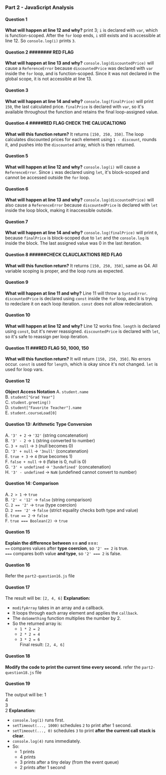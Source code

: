 
### Part 2 - JavaScript Analysis

#### Question 1
**What will happen at line 12 and why?**
print 3;  `i` is declared with `var`, which is function-scoped. After the `for` loop ends, `i` still exists and is accessible at line 12. So `console.log(i)` prints `3`.

#### Question 2 ######## RED FLAG
**What will happen at line 13 and why?**
`console.log(discountedPrice)` will cause a `ReferenceError` because `discountedPrice` was declared with `var` inside the `for` loop, and is function-scoped. Since it was not declared in the global scope, it is not accessible at line 13.

#### Question 3 
**What will happen at line 14 and why?**
`console.log(finalPrice)` will print `150`, the last calculated price. `finalPrice` is declared with `var`, so it's available throughout the function and retains the final loop-assigned value.

#### Question 4 #####RED FLAG CHECK THE CALUCALTIONG 
**What will this function return?**
It returns `[150, 250, 350]`. The loop calculates discounted prices for each element using `1 - discount`, rounds it, and pushes into the `discounted` array, which is then returned.

#### Question 5
**What will happen at line 12 and why?**
`console.log(i)` will cause a `ReferenceError`. Since `i` was declared using `let`, it's block-scoped and cannot be accessed outside the `for` loop.

#### Question 6
**What will happen at line 13 and why?**
`console.log(discountedPrice)` will also cause a `ReferenceError` because `discountedPrice` is declared with `let` inside the loop block, making it inaccessible outside.

#### Question 7
**What will happen at line 14 and why?**
`console.log(finalPrice)` will print `0`, because `finalPrice` is block-scoped due to `let` and the `console.log` is inside the block. The last assigned value was 0 in the last iteration.

#### Question 8 ######CHECK CLAUCLAKTIONS RED FLAG 
**What will this function return?**
It returns `[150, 250, 350]`, same as Q4. All variable scoping is proper, and the loop runs as expected.

#### Question 9
**What will happen at line 11 and why?**
Line 11 will throw a `SyntaxError`. `discountedPrice` is declared using `const` inside the `for` loop, and it is trying to redeclare it on each loop iteration. `const` does not allow redeclaration.

#### Question 10
**What will happen at line 12 and why?**
Line 12 works fine. `length` is declared using `const`, but it's never reassigned. `discountedPrice` is declared with `let`, so it's safe to reassign per loop iteration.

#### Question 11 ###RED FLAG 50, 1000, 150
**What will this function return?**
It will return `[150, 250, 350]`. No errors occur. `const` is used for `length`, which is okay since it's not changed. `let` is used for loop vars.

#### Question 12
**Object Access Notation**
A. `student.name`  
B. `student["Grad Year"]`  
C. `student.greeting()`  
D. `student["Favorite Teacher"].name`  
E. `student.courseLoad[0]`

#### Question 13: Arithmetic Type Conversion
A. `'3' + 2` → `'32'` (string concatenation)  
B. `'3' - 2` → `1` (string converted to number)  
C. `3 + null` → `3` (null becomes 0)  
D. `'3' + null` → `'3null'` (concatenation)  
E. `true + 3` → `4` (true becomes 1)  
F. `false + null` → `0` (false is 0, null is 0)  
G. `'3' + undefined` → `'3undefined'` (concatenation)  
H. `'3' - undefined` → `NaN` (undefined cannot convert to number)

#### Question 14: Comparison
A. `2 > 1` → `true`  
B. `'2' < '12'` → `false` (string comparison)  
C. `2 == '2'` → `true` (type coercion)  
D. `2 === '2'` → `false` (strict equality checks both type and value)  
E. `true == 2` → `false`  
F. `true === Boolean(2)` → `true`

#### Question 15
**Explain the difference between == and ===:**  
`==` compares values after **type coercion**, so `'2' == 2` is true.  
`===` compares both value **and type**, so `'2' === 2` is false.

#### Question 16
Refer the `part2-question16.js` file 

#### Question 17
The result will be: `[2, 4, 6]`
**Explanation:**  
- `modifyArray` takes in an array and a callback.
- It loops through each array element and applies the `callback`.
- The `doSomething` function multiplies the number by 2.
- So the returned array is:
  - `1 * 2 = 2`  
  - `2 * 2 = 4`  
  - `3 * 2 = 6`  
Final result: `[2, 4, 6]`

#### Question 18  
**Modify the code to print the current time every second.**
refer the `part2-question18.js` file

#### Question 19
The output will be:
1  
4  
3  
2
**Explanation:**
- `console.log(1)` runs first.
- `setTimeout(..., 1000)` schedules `2` to print after 1 second.
- `setTimeout(..., 0)` schedules `3` to print **after the current call stack is clear**.
- `console.log(4)` runs immediately.
- So:
  - 1 prints
  - 4 prints
  - 3 prints after a tiny delay (from the event queue)
  - 2 prints after 1 second
